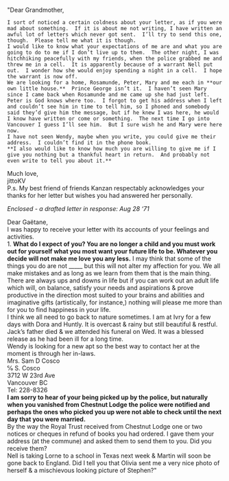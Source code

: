 ---
---

"Dear Grandmother,

	I sort of noticed a certain coldness about your letter, as if you were mad about something.  If it is about me not writing, I have written an awful lot of letters which never got sent.  I’ll try to send this one, though.  Please tell me what it is though.  
	I would like to know what your expectations of me are and what you are going to do to me if I don’t live up to them.  The other night, I was hitchhiking peacefully with my friends, when the police grabbed me and threw me in a cell.  It is apparently because of a warrant Nell put out.  I wonder how she would enjoy spending a night in a cell.  I hope the warrant is now off.  
	We are looking for a home, Rosamunde, Peter, Mary and me each in **our own little house.**  Prince George isn’t it.  I haven’t seen Mary since I came back when Rosamunde and me came up she had just left.  Peter is God knows where too.  I forgot to get his address when I left and couldn’t see him in time to tell him, so I phoned and somebody said they’d give him the message, but if he knew I was here, he would I know have written or come or something.  The next time I go into Vancouver I guess I’ll see him.  But I sure wish he and Mary were here now.  
	I have not seen Wendy, maybe when you write, you could give me their address.  I couldn’t find it in the phone book.  
	**I also would like to know how much you are willing to give me if I give you nothing but a thankful heart in return.  And probably not even write to tell you about it.**  
Much love,  
	jittoKV  
P.s. My best friend of friends Kanzan respectably acknowledges your thanks for her letter but wishes you had answered her personally.

*Enclosed \- a drafted letter in response: Aug 28 ‘71*

Dear Gaëtane,  
I was happy to receive your letter with its accounts of your feelings and activities.  
1\. **What do I expect of you?  You are no longer a child and you must work out for yourself what you most want your future life to be.  Whatever you decide will not make me love you any less.**  I may think that some of the things you do are not \_\_\_\_\_ but this will not alter my affection for you.  We all make mistakes and as long as we learn from them that is the main thing.  There are always ups and downs in life but if you can work out an adult life which will, on balance, satisfy your needs and aspirations & prove productive in the direction most suited to your brains and abilities and imaginative gifts (artistically, for instance,) nothing will please me more than for you to find happiness in your life.  
I think we all need to go back to nature sometimes.  I am at Ivry for a few days with Dora and Huntly.  It is overcast & rainy but still beautiful & restful.  Jack’s father died & we attended his funeral on Wed. It was a blessed release as he had been ill for a long time.  
	Wendy is looking for a new apt so the best way to contact her at the moment is through her in-laws.  
	Mrs. Sam D Cosco  
	℅ S. Cosco  
	3712 W 23rd Ave  
	Vancouver BC  
Tel: 228-8326  
	**I am sorry to hear of your being picked up by the police, but naturally when you vanished from Chestnut Lodge the police were notified and perhaps the ones who picked you up were not able to check until the next day that you were married.**  
	By the way the Royal Trust received from Chestnut Lodge one or two notices or cheques in refund of books you had ordered.  I gave them your address (at the commune) and asked them to send them to you.  Did you receive them?  
	Nell is taking Lorne to a school in Texas next week & Martin will soon be gone back to England.  Did I tell you that Olivia sent me a very nice photo of herself & a mischievous looking picture of Stephen?"
